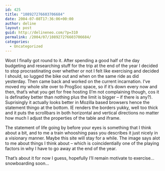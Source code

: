 ```yaml
---
id: 425
title: "108927276603706684"
date: 2004-07-08T17:36:06+00:00
author: deline
layout: post
guid: http://delineneo.com/?p=310
permalink: /2004/07/108927276603706684/
categories:
  - Uncategorized
---
```

Woot I finally got round to it. After spending a good half of the day budgeting and researching stuff for the trip at the end of the year I decided to stop procrastinating over whether or not I felt like exercising and decided I should, so lugged the bike out and when on the same ride as did yesterday. Then came back and worked on the current incarnation. I&#8217;ve moved my whole site over to ProgSoc space, so if it&#8217;s down every now and then, that&#8217;s what you get for free hosting (I&#8217;m not complaining though, cos it is definatley better than nothing plus the limit is bigger &#8211; if there is any?). Suprisingly it actually looks better in Mozilla based browsers hence the statement thingo at the bottom. IE renders the borders yukky, well too thick and it puts the scrollbars in both horizontal and vertical directions no matter how much I adjust the properties of the table and iframe.

The statement of life going by before your eyes is something that I think about a bit, and to me a train whooshing pass you describes it just nicely in a visionary manner. Maybe this site will stay for a while. The image says alot to me about things I think about &#8211; which is coincidentially one of the playing factors in why I have to go away at the end of the year.

That&#8217;s about it for now I guess, hopefully I&#8217;ll remain motivate to exercise&#8230; snowboarding soon&#8230;
